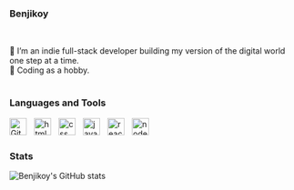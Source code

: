 ### Benjikoy

<br/>

🔭 I’m an indie full-stack developer building my version of the digital world one step at a time.
<br/>
🌱 Coding as a hobby.
<br/>

#


### Languages and Tools

<img align="left" alt="Git" width="30px" style="padding-right:10px" src="https://cdn.jsdelvr.net/gh/devicons/devicon/icons/git/git-original.svg" />
<img align="left" alt="html" width="30px" style="padding-right:10px" src="https://cdn.jsdelvr.net/gh/devicons/devicon/icons/html5/html5-plain.svg" />
<img align="left" alt="css" width="30px" style="padding-right:10px" src="https://cdn.jsdelvr.net/gh/devicons/devicon/icons/css3/css3-plain.svg" />
<img align="left" alt="javascript" width="30px" style="padding-right:10px" src="https://cdn.jsdelvr.net/gh/devicons/devicon/icons/javascript/javascript-plain.svg" />
<img align="left" alt="react" width="30px" style="padding-right:10px" src="https://cdn.jsdelvr.net/gh/devicons/devicon/icons/react/react-original.svg" />
<img align="left" alt="nodejs" width="30px" style="padding-right:10px" src="https://cdn.jsdelvr.net/gh/devicons/devicon/icons/nodejs/nodejs-original.svg" />

<br/><br/>



### Stats

![Benjikoy's GitHub stats](https://github-readme-stats.vercel.app/api?username=Benjikoy&show_icons=true&theme=gruvbox)
